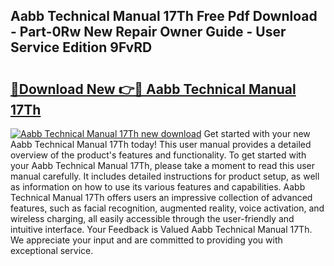 ## Aabb Technical Manual 17Th Free Pdf Download - Part-0Rw New Repair Owner Guide - User Service Edition 9FvRD

# <h2><a href="http://bc57965.oget.top/?id=Aabb+Technical+Manual+17Th">🔗Download New 👉🔴 Aabb Technical Manual 17Th</a></h2>

[![Aabb Technical Manual 17Th new download](https://i.imgur.com/5g1atiW.png)](http://bc57965.oget.top/?id=Aabb+Technical+Manual+17Th)
Get started with your new Aabb Technical Manual 17Th today! This user manual provides a detailed overview of the product's features and functionality. To get started with your Aabb Technical Manual 17Th, please take a moment to read this user manual carefully. It includes detailed instructions for product setup, as well as information on how to use its various features and capabilities. Aabb Technical Manual 17Th offers users an impressive collection of advanced features, such as facial recognition, augmented reality, voice activation, and wireless charging, all easily accessible through the user-friendly and intuitive interface. Your Feedback is Valued Aabb Technical Manual 17Th. We appreciate your input and are committed to providing you with exceptional service.

